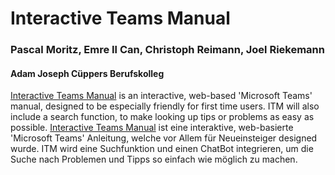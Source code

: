 # Interactive Teams Manual

### Pascal Moritz, Emre Il Can, Christoph Reimann, Joel Riekemann

#### Adam Joseph Cüppers Berufskolleg

[//]: <> (TODO: Link mit dem der Website austauschen!!!)

[Interactive Teams Manual](https://github.com/h0useofdupree/InteractiveTeamsManual) is an interactive, web-based 'Microsoft Teams' manual, designed to be especially friendly for first time users. ITM will also include a search function, to make looking up tips or problems as easy as possible.
[Interactive Teams Manual](https://github.com/h0useofdupree/InteractiveTeamsManual) ist eine interaktive, web-basierte 'Microsoft Teams' Anleitung, welche vor Allem für Neueinsteiger designed wurde. ITM wird eine Suchfunktion und einen ChatBot integrieren, um die Suche nach Problemen und Tipps so einfach wie möglich zu machen.

